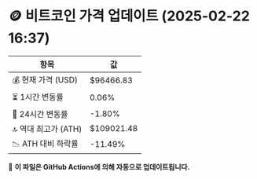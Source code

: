 # 🪙 비트코인 가격 업데이트 (2025-02-22 16:37)

| 항목                | 값 |
|--------------------|----------------|
| 💰 현재 가격 (USD) | $96466.83 |
| ⏳ 1시간 변동률    | 0.06% |
| 📆 24시간 변동률   | -1.80% |
| 🔝 역대 최고가 (ATH) | $109021.48 |
| 📉 ATH 대비 하락률 | -11.49% |

🔄 **이 파일은 GitHub Actions에 의해 자동으로 업데이트됩니다.**
